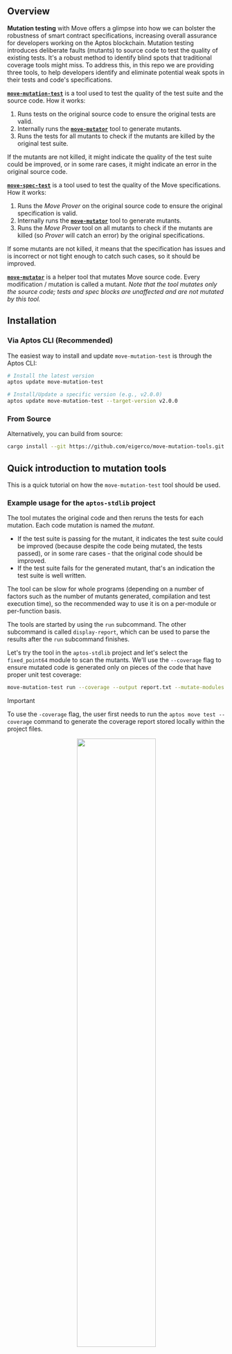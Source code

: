 ## Overview

**Mutation testing** with Move offers a glimpse into how we can bolster the robustness of smart contract specifications, increasing overall assurance for developers working on the Aptos blockchain. Mutation testing introduces deliberate faults (mutants) to source code to test the quality of existing tests. It's a robust method to identify blind spots that traditional coverage tools might miss. To address this, in this repo we are providing three tools, to help developers identify and eliminate potential weak spots in their tests and code's specifications.


[**`move-mutation-test`**](move-mutation-test/README.md) is a tool used to test the quality of the test suite and the source code.
How it works:
1. Runs tests on the original source code to ensure the original tests are valid.
2. Internally runs the [**`move-mutator`**](move-mutator/README.md) tool to generate mutants.
3. Runs the tests for all mutants to check if the mutants are killed by the original test suite.

If the mutants are not killed, it might indicate the quality of the test suite could be improved, or in some rare cases, it might indicate an error in the original source code.

[**`move-spec-test`**](move-spec-test/README.md) is a tool used to test the quality of the Move specifications.
How it works:
1. Runs the _Move Prover_ on the original source code to ensure the original specification is valid.
2. Internally runs the [**`move-mutator`**](move-mutator/README.md) tool to generate mutants.
3. Runs the _Move Prover_ tool on all mutants to check if the mutants are killed (so _Prover_ will catch an error) by the original specifications.

If some mutants are not killed, it means that the specification has issues and is incorrect or not tight enough to catch such cases, so it should be improved.

[**`move-mutator`**](move-mutator/README.md) is a helper tool that mutates Move source code. Every modification / mutation is called a mutant. _Note that the tool mutates only the source code; tests and spec blocks are unaffected and are not mutated by this tool._

## Installation

### Via Aptos CLI (Recommended)

The easiest way to install and update `move-mutation-test` is through the Aptos CLI:

```bash
# Install the latest version
aptos update move-mutation-test

# Install/Update a specific version (e.g., v2.0.0)
aptos update move-mutation-test --target-version v2.0.0
```

### From Source

Alternatively, you can build from source:

```bash
cargo install --git https://github.com/eigerco/move-mutation-tools.git --locked move-mutation-test
```

## Quick introduction to mutation tools

This is a quick tutorial on how the `move-mutation-test` tool should be used.

### Example usage for the `aptos-stdlib` project

The tool mutates the original code and then reruns the tests for each mutation. Each code mutation is named the _mutant_.
- If the test suite is passing for the mutant, it indicates the test suite could be improved (because despite the code being mutated, the tests passed), or in some rare cases - that the original code should be improved.
- If the test suite fails for the generated mutant, that's an indication the test suite is well written.

The tool can be slow for whole programs (depending on a number of factors such as the number of mutants generated, compilation and test execution time), so the recommended way to use it is on a per-module or per-function basis.

The tools are started by using the `run` subcommand. The other subcommand is called `display-report`, which can be used to parse the results after the `run` subcommand finishes.

Let's try the tool in the `aptos-stdlib` project and let's select the `fixed_point64` module to scan the mutants. We'll use the `--coverage` flag to ensure mutated code is generated only on pieces of the code that have proper unit test coverage:

```bash
move-mutation-test run --coverage --output report.txt --mutate-modules fixed_point64
```

> [!IMPORTANT]  
> To use the `-coverage` flag, the user first needs to run the `aptos move test --coverage` command to generate the coverage report stored locally within the project files.

<p align="center"><img src="docs/1.png" width="60%"/></p>

Once the execution is done, we should see this short summary that tells us the number of alive mutants per function in the module.

<p align="center"><img src="docs/2.png" width="50%"/></p>

It seems like the function `round` has nine surviving mutants. Use the following command to see the results more clearly:

```bash
move-mutation-test display-report coverage --path-to-report report.txt
```

<p align="center"><img src="docs/3.png" width="50%"/></p>

If we scroll further down, we should find the `round` function where we can see the lines with info regarding the alive and killed mutants:

<p align="center"><img src="docs/4.png" width="40%"/></p>

This is a cool overview of the state of the function, but it doesn't tell us which mutants survived. For that purpose, we can use the `mutants` subcommand:

```bash
move-mutation-test display-report mutants --modules fixed_point64 --functions round
```

<p align="center"><img src="docs/5.png" width="50%"/></p>

The next step would be to check the current state of the tests and see how we can write some tests that would ensure these mutants would fail the test suite.

<p align="center"><img src="docs/6.png" width="40%"/></p>

From the above, we can see that the tests that are trying to test the `round` function could be improved a lot.
Let's try to improve these tests with the below:

<p align="center"><img src="docs/7.png" width="40%"/></p>

Now, let's rerun the tool, but let's be more specific this time to make the execution shorter, let's mutate only the `round` function with the command:

```bash
move-mutation-test run --coverage --output report.txt --mutate-modules fixed_point64 --mutate-functions round
```

<p align="center"><img src="docs/8.png" width="45%"/></p>

We can already see from the summary report that the stats for this function have improved!

Let's again check the coverage with the `display-report coverage` command:

```bash
move-mutation-test display-report coverage
```

<p align="center"><img src="docs/9.png" width="40%"/></p>

And that's it! We just used the tool to improve our test suite.

If you want to learn more, feel free to explore the tool.
Or even maybe try to improve the test in order to kill the remaining mutant here:

```bash
move-mutation-test display-report mutants --modules fixed_point64 --functions round
```

<p align="center"><img src="docs/10.png" width="60%"/></p>

_In this quick showcase above, we presented how the `move-mutation-test` tool should be used to improve the test suites - but in the same fashion, the `move-spec-test` tool can be used to improve formal verification, the `display-report` subcommands are the between these two mutation tools._

## Documentation

To dive more deeply into each tool, please check out the documentation here:

 - [`move-mutator` documentation](move-mutator/README.md)
 - [`move-mutation-test` documentation](move-mutation-test/README.md)
 - [`move-spec-test` documentation](move-spec-test/README.md)

## Aptos Version Compatibility

Move Mutation Tools tracks [Aptos releases](https://github.com/aptos-labs/aptos-core/releases) to ensure compatibility. Our version numbers align with the Aptos versions we support (e.g., Move Mutation Tools v1.34.x is compatible with Aptos v1.34.x).

## License

All tools in this repo are released under the open source [Apache License](LICENSE)

## About [Eiger](https://www.eiger.co)

We are engineers. We contribute to various ecosystems by building low level implementations and core components. We built these tools because we believe in Move. We are happy to contribute to the Aptos ecosystem and will continue to do so in the future.

Contact us at hello@eiger.co
Follow us on [X/Twitter](https://x.com/eiger_co)
